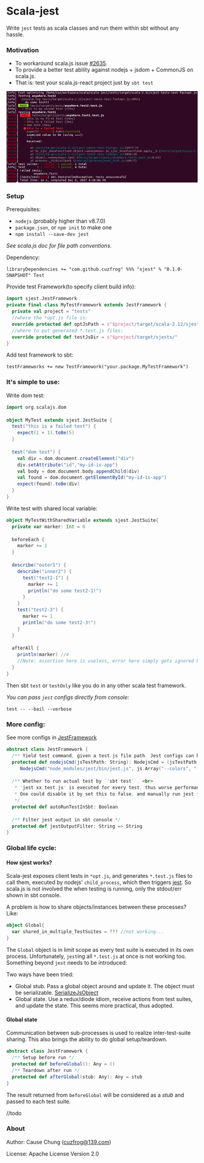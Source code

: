 # Scala-jest
Write `jest` tests as scala classes and run them within sbt without any hassle.

### Motivation
* To workaround scala.js issue [#2635](https://github.com/scala-js/scala-js/issues/2635).
* To provide a better test ability against nodejs + jsdom + CommonJS on scala.js.
* That is: test your scala.js-react project just by `sbt test`

![scala-jest-demo.png](demo-pic/scala-jest-demo.png)

### Setup

Prerequisites:

* `nodejs` (probably higher than v8.7.0) 
* `package.json`, or `npm init` to make one
* `npm install --save-dev jest`

_See scala.js doc for file path conventions._

Dependency:

    libraryDependencies += "com.github.cuzfrog" %%% "sjest" % "0.1.0-SNAPSHOT" Test

Provide test Framework(to specify client build info):

```scala
import sjest.JestFramework
private final class MyTestFramework extends JestFramework {
  private val project = "tests"
  //where the *opt.js file is:
  override protected def optJsPath = s"$project/target/scala-2.12/sjest-tests-test-fastopt.js"
  //where to put generated *.test.js files:
  override protected def testJsDir = s"$project/target/sjests/"
}
```

Add test framework to sbt:

    testFrameworks += new TestFramework("your.package.MyTestFramework")

### It's simple to use:

Write dom test:

```scala
import org.scalajs.dom

object MyTest extends sjest.JestSuite {
  test("this is a failed test") {
    expect(1 + 1).toBe(5)
  }

  test("dom test") {
    val div = dom.document.createElement("div")
    div.setAttribute("id","my-id-is-app")
    val body = dom.document.body.appendChild(div)
    val found = dom.document.getElementById("my-id-is-app")
    expect(found).toBe(div)
  }
}
```

Write test with shared local variable:

```scala
object MyTestWithSharedVariable extends sjest.JestSuite{
  private var marker: Int = 0

  beforeEach {
    marker += 1
  }
  
  describe("outer1") {
    describe("inner2") {
      test("test2-1") {
        marker += 1
        println("do some test2-1!")
      }
    }
    test("test2-3") {
      marker += 1
      println("do some test2-3!")
    }
  }
    
  afterAll {
    println(marker) //4
    //Note: assertion here is useless, error here simply gets ignored by jest.
  }
}
```

Then sbt `test` or `testOnly` like you do in any other scala test framework.

_You can pass `jest` configs directly from console:_

    test -- --bail --verbose

### More config:

See more configs in [JestFramework](src/main/scala/sjest/JestFramework.scala)
```scala
abstract class JestFramework {
  /** Yield test command, given a test.js file path. Jest configs can be put here. */
  protected def nodejsCmd(jsTestPath: String): NodejsCmd = (jsTestPath: String) =>
     NodejsCmd("node_modules/jest/bin/jest.js", js.Array("--colors", "--bail", jsTestPath))
  
  /** Whether to run actual test by `'sbt test'`. <br>
   * 'jest xx.test.js' is executed for every test, thus worse performance.
   * One could disable it by set this to false, and manually run jest from command line.
   */
  protected def autoRunTestInSbt: Boolean
  
  /** Filter jest output in sbt console */
  protected def jestOutputFilter: String => String
}
```

### Global life cycle:

#### How sjest works?
Scala-jest exposes client tests in `*opt.js`, and generates `*.test.js` files to call them,
executed by nodejs' `child_process`, which then triggers [jest](https://facebook.github.io/jest).
So scala.js is not involved the when testing is running, only the stdout/err shown in sbt console.

A problem is how to share objects/instances between these processes? Like:
```scala
object Global{
  var shared_in_multiple_TestSuites = ??? //not working...
}
```
The `Global` object is in limit scope as every test suite is executed in its own process.
Unfortunately, `jest`ing all `*.test.js` at once is not working too.
Something beyond `jest` needs to be introduced:

Two ways have been tried:

* Global stub. Pass a global object around and update it. The object must be serializable.
[SerializeJsObject](https://stackoverflow.com/questions/8111446/turning-json-strings-into-objects-with-methods)
* Global state. Use a redux/diode idiom, receive actions from test suites, and update the state.
This seems more practical, thus adopted.

#### Global state

Communication between sub-processes is used to realize inter-test-suite sharing.
This also brings the ability to do global setup/teardown.
```scala
abstract class JestFramework {
  /** Setup before run */
  protected def beforeGlobal(): Any = ()
  /** Teardown after run */
  protected def afterGlobal(stub: Any): Any = stub
}
```
The result returned from `beforeGlobal` will be considered as a _stub_ and passed to each test suite.

//todo


 
### About
 
Author: Cause Chung (cuzfrog@139.com)
 
License: Apache License Version 2.0